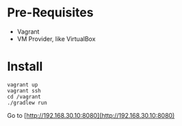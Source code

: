 # Pre-Requisites
* Vagrant
* VM Provider, like VirtualBox

# Install
````
vagrant up
vagrant ssh
cd /vagrant
./gradlew run
````

Go to [http://192.168.30.10:8080](http://192.168.30.10:8080)
